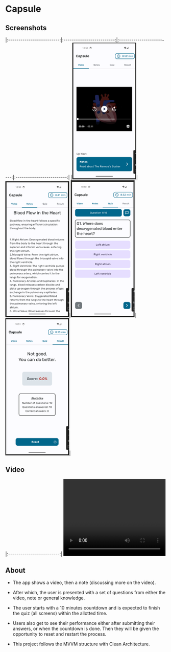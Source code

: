 # Capsule

## Screenshots

|:-------------------------:|:-------------------------:|:-------------------------:|:-------------------------:|
|<img src="screenshots/video_screen.png" width="200">|<img src="screenshots/notes_screen.png" width="200">|<img src="screenshots/quiz_screen.png" width="200">|<img src="screenshots/result_screen.png" width="200">|

## Video

|:-------------------------:|
<video width="320" height="240" controls>
  <source src="video/app_video.mp4" type="video/mp4">
</video>

## About

- The app shows a video, then a note (discussing more on the video).
- After which, the user is presented with a set of questions from either the video, note or general knowledge.
- The user starts with a 10 minutes countdown and is expected to finish the quiz (all screens) within the allotted time.
- Users also get to see their performance either after submitting their answers, or when the countdown is done. Then they will be given the opportunity to reset and restart the process.

- This project follows the MVVM structure with Clean Architecture.
